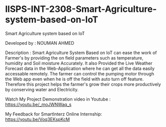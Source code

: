 # llSPS-INT-2308-Smart-Agriculture-system-based-on-IoT
Smart Agriculture system based on IoT

Developed by : NOUMAN AHMED

Description :
Smart Agriculture System Based on IoT can ease the work of Farmer's by providing the on field parameters such as temperature, humidity and Soil moisture Accurately. It also Provided the Live Weather Forecast data in the Web-Application where he can get all the data easily accessable remotely. The farmer can control the pumping motor through the Web app even when he is off the field with auto turn off feature. Therefore this project helps the farmer's grow their crops more productively by conserving water and Electricity.

Watch My Project Demonstration video in Youtube :
https://youtu.be/_moJWNWaq_s

My Feedback for SmartInterz Online Internship:
https://youtu.be/Voq3EKspKcM
